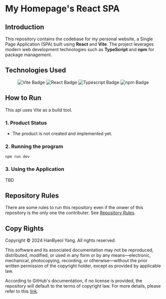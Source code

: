 # My Homepage's React SPA

## Introduction
This repository contains the codebase for my personal website, a Single Page Application (SPA) built using **React** and **Vite**. The project leverages modern web development technologies such as **TypeScript** and **npm** for package management.


## Technologies Used

<div align="center">
  
  ![Vite Badge](https://img.shields.io/badge/vite-5.4.0-646CFF?style=for-the-badge&logo=vite&logoColor=646CFF)
  ![React Badge](https://img.shields.io/badge/react-18.3.1-61DAFB?style=for-the-badge&logo=react&logoColor=61DAFB)
  ![Typescript Badge](https://img.shields.io/badge/Typescript-~5.6.2-3178C6?style=for-the-badge&logo=typescript&logoColor=3178C6)
  ![npm Badge](https://img.shields.io/badge/npm-10.9.0-CB3837?style=for-the-badge&logo=npm&logoColor=CB3837)
  <!--![Node.js Badge](https://img.shields.io/badge/Node.js-555?style=for-the-badge&logo=nodedotjs&logoColor=339933) -->
  
</div>

## How to Run

This api uses Vite as a build tool.

### 1. Product Status
- The product is not created and implemented yet.

### 2. Running the program

```
npm run dev
```

### 3. Using the Application
TBD

## Repository Rules

There are some rules to run this repository even if the onwer of this repository is the only one the contributer. See [Repository Rules](https://github.com/beuri97/my_homepage_REST_api/wiki/Repository-Policies-and-Rules).


## Copy Rights

Copyright © 2024 HanByeol Yang. All rights reserved.

This software and its associated documentation may not be reproduced, distributed, modified, or used in any form or by any means—electronic, mechanical, photocopying, recording, or otherwise—without the prior written permission of the copyright holder, except as provided by applicable law.

According to GitHub's documentation, if no license is provided, the repository will default to the terms of copyright law. For more details, please refer to this [link](https://docs.github.com/en/repositories/managing-your-repositorys-settings-and-features/customizing-your-repository/licensing-a-repository#choosing-the-right-license).

